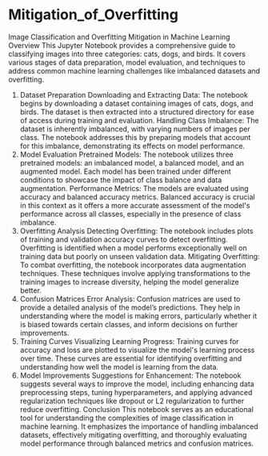 # Mitigation_of_Overfitting

Image Classification and Overfitting Mitigation in Machine Learning
Overview
This Jupyter Notebook provides a comprehensive guide to classifying images into three categories: cats, dogs, and birds. It covers various stages of data preparation, model evaluation, and techniques to address common machine learning challenges like imbalanced datasets and overfitting.

1. Dataset Preparation
Downloading and Extracting Data: The notebook begins by downloading a dataset containing images of cats, dogs, and birds. The dataset is then extracted into a structured directory for ease of access during training and evaluation.
Handling Class Imbalance: The dataset is inherently imbalanced, with varying numbers of images per class. The notebook addresses this by preparing models that account for this imbalance, demonstrating its effects on model performance.
2. Model Evaluation
Pretrained Models: The notebook utilizes three pretrained models: an imbalanced model, a balanced model, and an augmented model. Each model has been trained under different conditions to showcase the impact of class balance and data augmentation.
Performance Metrics: The models are evaluated using accuracy and balanced accuracy metrics. Balanced accuracy is crucial in this context as it offers a more accurate assessment of the model's performance across all classes, especially in the presence of class imbalance.
3. Overfitting Analysis
Detecting Overfitting: The notebook includes plots of training and validation accuracy curves to detect overfitting. Overfitting is identified when a model performs exceptionally well on training data but poorly on unseen validation data.
Mitigating Overfitting: To combat overfitting, the notebook incorporates data augmentation techniques. These techniques involve applying transformations to the training images to increase diversity, helping the model generalize better.
4. Confusion Matrices
Error Analysis: Confusion matrices are used to provide a detailed analysis of the model’s predictions. They help in understanding where the model is making errors, particularly whether it is biased towards certain classes, and inform decisions on further improvements.
5. Training Curves
Visualizing Learning Progress: Training curves for accuracy and loss are plotted to visualize the model's learning process over time. These curves are essential for identifying overfitting and understanding how well the model is learning from the data.
6. Model Improvements
Suggestions for Enhancement: The notebook suggests several ways to improve the model, including enhancing data preprocessing steps, tuning hyperparameters, and applying advanced regularization techniques like dropout or L2 regularization to further reduce overfitting.
Conclusion
This notebook serves as an educational tool for understanding the complexities of image classification in machine learning. It emphasizes the importance of handling imbalanced datasets, effectively mitigating overfitting, and thoroughly evaluating model performance through balanced metrics and confusion matrices.
